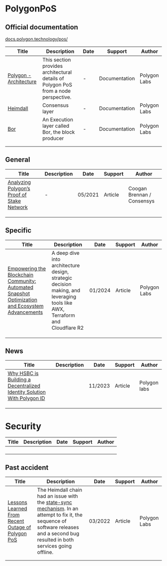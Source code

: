 # PolygonPoS

## Official documentation

[docs.polygon.technology/pos/](https://docs.polygon.technology/pos/)

| Title                                                        | Description                                                  | Date | Support       | Author       |
| ------------------------------------------------------------ | ------------------------------------------------------------ | ---- | ------------- | ------------ |
| [Polygon - Architecture](https://docs.polygon.technology/pos/architecture/) | This section provides architectural details of Polygon PoS from a node perspective. | -    | Documentation | Polygon Labs |
| [Heimdall](https://docs.polygon.technology/pos/architecture/heimdall/) | Consensus layer                                              | -    | Documentation | Polygon Labs |
| [Bor](https://docs.polygon.technology/pos/architecture/bor/) | An Execution layer called Bor, the block producer            | -    | Documentation | Polygon Labs |
|                                                              |                                                              |      |               |              |
|                                                              |                                                              |      |               |              |

## General

| Title                                                        | Description | Date    | Support | Author                     |
| ------------------------------------------------------------ | ----------- | ------- | ------- | -------------------------- |
| [Analyzing Polygon’s Proof of Stake Network](https://consensys.io/blog/analyzing-polygons-proof-of-stake-network) | -           | 05/2021 | Article | Coogan Brennan / Consensys |
|                                                              |             |         |         |                            |
|                                                              |             |         |         |                            |
|                                                              |             |         |         |                            |



## Specific

| Title                                                        | Description                                                  | Date    | Support | Author       |
| ------------------------------------------------------------ | ------------------------------------------------------------ | ------- | ------- | ------------ |
| [Empowering the Blockchain Community: Automated Snapshot Optimization and Ecosystem Advancements](https://polygon.technology/blog/empowering-the-blockchain-community-automated-snapshot-optimization-and-ecosystem-advancements) | A deep dive into architecture design, strategic decision making, and leveraging tools like AWX, Terraform and Cloudflare R2 | 01/2024 | Article | Polygon Labs |
|                                                              |                                                              |         |         |              |
|                                                              |                                                              |         |         |              |
|                                                              |                                                              |         |         |              |



## News

| Title                                                        | Description | Date    | Support | Author       |
| ------------------------------------------------------------ | ----------- | ------- | ------- | ------------ |
| [Why HSBC is Building a Decentralized Identity Solution With Polygon ID](https://polygon.technology/blog/why-hsbc-is-building-a-decentralized-identity-solution-with-polygon-id) |             | 11/2023 | Article | Polygon labs |
|                                                              |             |         |         |              |
|                                                              |             |         |         |              |
|                                                              |             |         |         |              |

# Security

| Title | Description | Date | Support | Author |
| ----- | ----------- | ---- | ------- | ------ |
|       |             |      |         |        |
|       |             |      |         |        |
|       |             |      |         |        |
|       |             |      |         |        |

## Past accident

| Title                                                        | Description                                                  | Date    | Support | Author       |
| ------------------------------------------------------------ | ------------------------------------------------------------ | ------- | ------- | ------------ |
| [Lessons Learned From Recent Outage of Polygon PoS](https://polygon.technology/blog/lessons-learned-from-recent-outage-of-polygon-pos-2) | The Heimdall chain had an issue with the [state-sync mechanism](https://docs.polygon.technology/docs/validate/validator/core-components/state-sync-mechanism). In an attempt to fix it, the sequence of software releases and a second bug resulted in both services going offline. | 03/2022 | Article | Polygon Labs |
|                                                              |                                                              |         |         |              |
|                                                              |                                                              |         |         |              |